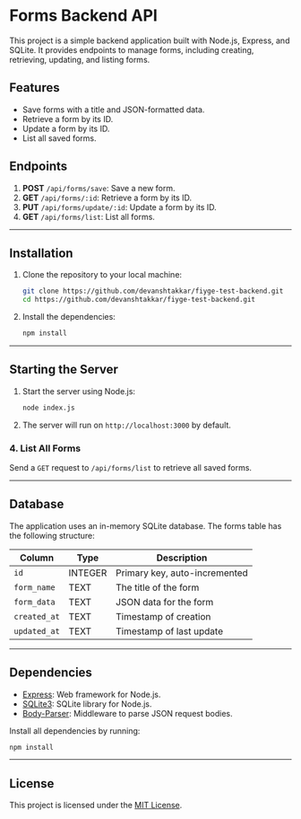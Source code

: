 # **Forms Backend API**

This project is a simple backend application built with Node.js, Express, and SQLite. It provides endpoints to manage forms, including creating, retrieving, updating, and listing forms.

## **Features**

- Save forms with a title and JSON-formatted data.
- Retrieve a form by its ID.
- Update a form by its ID.
- List all saved forms.

## **Endpoints**

1. **POST** `/api/forms/save`: Save a new form.
2. **GET** `/api/forms/:id`: Retrieve a form by its ID.
3. **PUT** `/api/forms/update/:id`: Update a form by its ID.
4. **GET** `/api/forms/list`: List all forms.

---

## **Installation**

1. Clone the repository to your local machine:
   ```bash
   git clone https://github.com/devanshtakkar/fiyge-test-backend.git
   cd https://github.com/devanshtakkar/fiyge-test-backend.git
   ```

2. Install the dependencies:
   ```bash
   npm install
   ```

---

## **Starting the Server**

1. Start the server using Node.js:
   ```bash
   node index.js
   ```

2. The server will run on `http://localhost:3000` by default.



### **4. List All Forms**
Send a `GET` request to `/api/forms/list` to retrieve all saved forms.

---

## **Database**

The application uses an in-memory SQLite database. The forms table has the following structure:

| Column       | Type    | Description                    |
|--------------|---------|--------------------------------|
| `id`         | INTEGER | Primary key, auto-incremented  |
| `form_name`  | TEXT    | The title of the form          |
| `form_data`  | TEXT    | JSON data for the form         |
| `created_at` | TEXT    | Timestamp of creation          |
| `updated_at` | TEXT    | Timestamp of last update       |

---

## **Dependencies**

- [Express](https://expressjs.com/): Web framework for Node.js.
- [SQLite3](https://www.npmjs.com/package/sqlite3): SQLite library for Node.js.
- [Body-Parser](https://www.npmjs.com/package/body-parser): Middleware to parse JSON request bodies.

Install all dependencies by running:
```bash
npm install
```

---

## **License**

This project is licensed under the [MIT License](LICENSE).